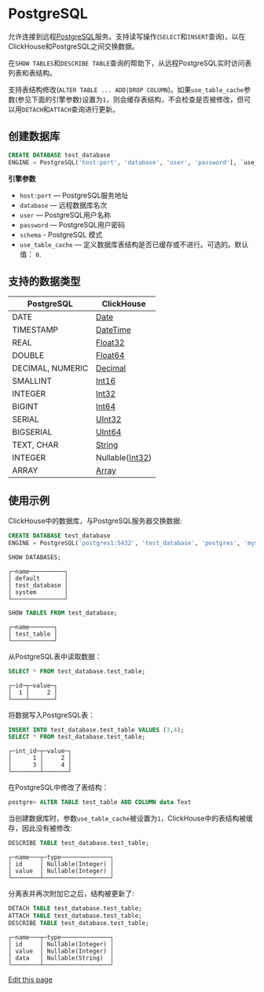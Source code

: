 # PostgreSQL

允许连接到远程[PostgreSQL](https://www.postgresql.org/)服务。支持读写操作(`SELECT`和`INSERT`查询)，以在ClickHouse和PostgreSQL之间交换数据。

在`SHOW TABLES`和`DESCRIBE TABLE`查询的帮助下，从远程PostgreSQL实时访问表列表和表结构。

支持表结构修改(`ALTER TABLE ... ADD|DROP COLUMN`)。如果`use_table_cache`参数(参见下面的引擎参数)设置为`1`，则会缓存表结构，不会检查是否被修改，但可以用`DETACH`和`ATTACH`查询进行更新。

## 创建数据库[](https://clickhouse.com/docs/zh/engines/database-engines/postgresql#creating-a-database)

```sql
CREATE DATABASE test_database 
ENGINE = PostgreSQL('host:port', 'database', 'user', 'password'[, `use_table_cache`]);
```



**引擎参数**

- `host:port` — PostgreSQL服务地址
- `database` — 远程数据库名次
- `user` — PostgreSQL用户名称
- `password` — PostgreSQL用户密码
- `schema` - PostgreSQL 模式
- `use_table_cache` — 定义数据库表结构是否已缓存或不进行。可选的。默认值： `0`.

## 支持的数据类型[](https://clickhouse.com/docs/zh/engines/database-engines/postgresql#data_types-support)

| PostgreSQL       | ClickHouse                                                   |
| ---------------- | ------------------------------------------------------------ |
| DATE             | [Date](https://clickhouse.com/docs/zh/sql-reference/data-types/date) |
| TIMESTAMP        | [DateTime](https://clickhouse.com/docs/zh/sql-reference/data-types/datetime) |
| REAL             | [Float32](https://clickhouse.com/docs/zh/sql-reference/data-types/float) |
| DOUBLE           | [Float64](https://clickhouse.com/docs/zh/sql-reference/data-types/float) |
| DECIMAL, NUMERIC | [Decimal](https://clickhouse.com/docs/zh/sql-reference/data-types/decimal) |
| SMALLINT         | [Int16](https://clickhouse.com/docs/zh/sql-reference/data-types/int-uint) |
| INTEGER          | [Int32](https://clickhouse.com/docs/zh/sql-reference/data-types/int-uint) |
| BIGINT           | [Int64](https://clickhouse.com/docs/zh/sql-reference/data-types/int-uint) |
| SERIAL           | [UInt32](https://clickhouse.com/docs/zh/sql-reference/data-types/int-uint) |
| BIGSERIAL        | [UInt64](https://clickhouse.com/docs/zh/sql-reference/data-types/int-uint) |
| TEXT, CHAR       | [String](https://clickhouse.com/docs/zh/sql-reference/data-types/string) |
| INTEGER          | Nullable([Int32](https://clickhouse.com/docs/zh/sql-reference/data-types/int-uint)) |
| ARRAY            | [Array](https://clickhouse.com/docs/zh/sql-reference/data-types/array) |

## 使用示例[](https://clickhouse.com/docs/zh/engines/database-engines/postgresql#examples-of-use)

ClickHouse中的数据库，与PostgreSQL服务器交换数据:

```sql
CREATE DATABASE test_database 
ENGINE = PostgreSQL('postgres1:5432', 'test_database', 'postgres', 'mysecretpassword', 1);
```



```sql
SHOW DATABASES;
```



```text
┌─name──────────┐
│ default       │
│ test_database │
│ system        │
└───────────────┘
```



```sql
SHOW TABLES FROM test_database;
```



```text
┌─name───────┐
│ test_table │
└────────────┘
```



从PostgreSQL表中读取数据：

```sql
SELECT * FROM test_database.test_table;
```



```text
┌─id─┬─value─┐
│  1 │     2 │
└────┴───────┘
```



将数据写入PostgreSQL表：

```sql
INSERT INTO test_database.test_table VALUES (3,4);
SELECT * FROM test_database.test_table;
```



```text
┌─int_id─┬─value─┐
│      1 │     2 │
│      3 │     4 │
└────────┴───────┘
```



在PostgreSQL中修改了表结构：

```sql
postgre> ALTER TABLE test_table ADD COLUMN data Text
```



当创建数据库时，参数`use_table_cache`被设置为`1`，ClickHouse中的表结构被缓存，因此没有被修改:

```sql
DESCRIBE TABLE test_database.test_table;
```



```text
┌─name───┬─type──────────────┐
│ id     │ Nullable(Integer) │
│ value  │ Nullable(Integer) │
└────────┴───────────────────┘
```



分离表并再次附加它之后，结构被更新了:

```sql
DETACH TABLE test_database.test_table;
ATTACH TABLE test_database.test_table;
DESCRIBE TABLE test_database.test_table;
```



```text
┌─name───┬─type──────────────┐
│ id     │ Nullable(Integer) │
│ value  │ Nullable(Integer) │
│ data   │ Nullable(String)  │
└────────┴───────────────────┘
```



[Edit this page](https://github.com/ClickHouse/ClickHouse/tree/master/docs/zh/engines/database-engines/postgresql.md)